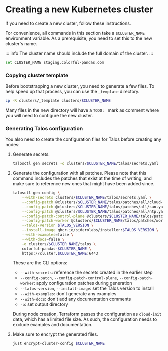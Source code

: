 # Creating a new Kubernetes cluster

If you need to create a new cluster, follow these instructions.

For convenience, all commands in this section take a `$CLUSTER_NAME` environment variable. As a prerequisite, you need to set this to the new cluster's name.

::: info
The cluster name should include the full domain of the cluster.
:::

```sh
set CLUSTER_NAME staging.colorful-pandas.com
```

### Copying cluster template

Before bootstrapping a new cluster, you need to generate a few files. To help speed up that process, you can use the `_template` directory.

```sh
cp -R clusters/_template clusters/$CLUSTER_NAME
```

Many files in the new directory will have a `TODO: ` mark as comment where you will need to configure the new cluster.

### Generating Talos configuration

You also need to create the configuration files for Talos before creating any nodes:
1. Generate secrets.

    ```sh
    talosctl gen secrets -o clusters/$CLUSTER_NAME/talos/secrets.yaml
    ```

2. Generate the configuration with all patches. Please note that this command includes the patches that exist at the time of writing, and make sure to reference new ones that might have been added since.

    ```sh
    talosctl gen config \
        --with-secrets clusters/$CLUSTER_NAME/talos/secrets.yaml \
        --config-patch @clusters/$CLUSTER_NAME/talos/patches/all/cloud-provider.yaml \
        --config-patch @clusters/$CLUSTER_NAME/talos/patches/all/san.yaml \
        --config-patch @clusters/$CLUSTER_NAME/talos/patches/all/ntp.yaml \
        --config-patch-control-plane @clusters/$CLUSTER_NAME/talos/patches/control-plane/cni.yaml \
        --config-patch-worker @clusters/$CLUSTER_NAME/talos/patches/worker/sysctl.yaml \
        --talos-version $TALOS_VERSION \
        --install-image ghcr.io/siderolabs/installer:$TALOS_VERSION \
        --with-examples=false \
        --with-docs=false \
        -o clusters/$CLUSTER_NAME/talos \
        colorful-pandas-$CLUSTER_NAME \
        https://cluster.$CLUSTER_NAME:6443
    ```

    These are the CLI options:
    - `--with-secrets`: reference the secrets created in the earlier step
    - `--config-patch`, `--config-patch-control-plane`, `--config-patch-worker`: apply configuration patches during generation
    - `--talos-version`, `--install-image`: set the Talos version to install
    - `--with-examples`: don't generate any examples
    - `--with-docs`: don't add any documentation comments
    - `-o`: set output directory

    During node creation, Terraform passes the configuration as `cloud-init` data, which has a limited file size. As such, the configuration needs to exclude examples and documentation.

3. Make sure to encrypt the generated files.

    ```sh
    just encrypt-cluster-config $CLUSTER_NAME
    ```
